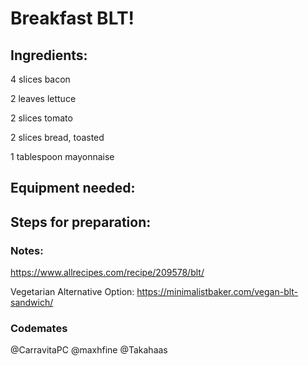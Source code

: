 # Breakfast BLT!

## Ingredients:

4 slices bacon

2 leaves lettuce

2 slices tomato

2 slices bread, toasted

1 tablespoon mayonnaise


## Equipment needed:


## Steps for preparation:



### Notes:
https://www.allrecipes.com/recipe/209578/blt/

Vegetarian Alternative Option: https://minimalistbaker.com/vegan-blt-sandwich/


### Codemates #
@CarravitaPC
@maxhfine
@Takahaas
